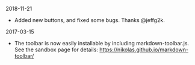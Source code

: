 2018-11-21
* Added new buttons, and fixed some bugs. Thanks @jeffg2k.

2017-03-15
* The toolbar is now easily installable by including
  markdown-toolbar.js. See the sandbox page for details:
  https://nikolas.github.io/markdown-toolbar/